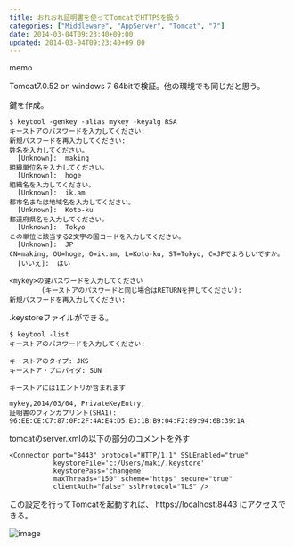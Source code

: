 ```yaml
---
title: おれおれ証明書を使ってTomcatでHTTPSを扱う
categories: ["Middleware", "AppServer", "Tomcat", "7"]
date: 2014-03-04T09:23:40+09:00
updated: 2014-03-04T09:23:40+09:00
---
```


memo

Tomcat7.0.52 on windows 7 64bitで検証。他の環境でも同じだと思う。

鍵を作成。


	$ keytool -genkey -alias mykey -keyalg RSA
	キーストアのパスワードを入力してください:
	新規パスワードを再入力してください:
	姓名を入力してください。
	  [Unknown]:  making
	組織単位名を入力してください。
	  [Unknown]:  hoge
	組織名を入力してください。
	  [Unknown]:  ik.am
	都市名または地域名を入力してください。
	  [Unknown]:  Koto-ku
	都道府県名を入力してください。
	  [Unknown]:  Tokyo
	この単位に該当する2文字の国コードを入力してください。
	  [Unknown]:  JP
	CN=making, OU=hoge, O=ik.am, L=Koto-ku, ST=Tokyo, C=JPでよろしいですか。
	  [いいえ]:  はい
	
	<mykey>の鍵パスワードを入力してください
	        (キーストアのパスワードと同じ場合はRETURNを押してください):
	新規パスワードを再入力してください:

.keystoreファイルができる。

	$ keytool -list
	キーストアのパスワードを入力してください:
	
	キーストアのタイプ: JKS
	キーストア・プロバイダ: SUN
	
	キーストアには1エントリが含まれます
	
	mykey,2014/03/04, PrivateKeyEntry,
	証明書のフィンガプリント(SHA1): 96:EE:CE:C7:87:0F:2F:4A:E4:D5:E3:1B:B9:04:F2:89:94:6B:39:1A

tomcatのserver.xmlの以下の部分のコメントを外す

    <Connector port="8443" protocol="HTTP/1.1" SSLEnabled="true" 
               keystoreFile='c:/Users/maki/.keystore' 
               keystorePass='changeme'
               maxThreads="150" scheme="https" secure="true"
               clientAuth="false" sslProtocol="TLS" />

この設定を行ってTomcatを起動すれば、 https://localhost:8443 にアクセスできる。

![image](https://qiita-image-store.s3.amazonaws.com/0/1852/dcdbc3f3-f331-2185-24aa-4a6b9f8d683b.png)


